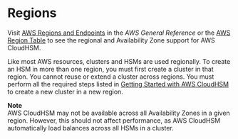 # Regions<a name="regions"></a>

Visit [AWS Regions and Endpoints](https://docs.aws.amazon.com/general/latest/gr/rande.html#cloudhsm_region) in the *AWS General Reference* or the [AWS Region Table](https://aws.amazon.com/about-aws/global-infrastructure/regional-product-services/) to see the regional and Availability Zone support for AWS CloudHSM\.

Like most AWS resources, clusters and HSMs are used regionally\. To create an HSM in more than one region, you must first create a cluster in that region\. You cannot reuse or extend a cluster across regions\. You must perform all the required steps listed in [Getting Started with AWS CloudHSM](getting-started.md) to create a new cluster in a new region\.

**Note**  
AWS CloudHSM may not be available across all Availability Zones in a given region\. However, this should not affect performance, as AWS CloudHSM automatically load balances across all HSMs in a cluster\.